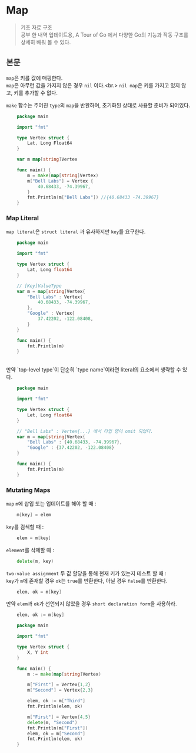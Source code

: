 # Map
> 기초 자료 구조 <br>
> 공부 한 내역 업데이트용, A Tour of Go 에서 다양한 Go의 기능과 작동 구조를 상세히 배워 볼 수 있다.

## 본문

`map`은 키를 값에 매핑한다.<br>
`map`은 아무런 값을 가지지 않은 경우 `nil` 이다.<br.>
`nil map`은 키를 가지고 있지 않고, 키를 추가할 수 없다.

`make` 함수는 주어진 `type`의 `map`을 반환하며, 초기화된 상태로 사용할 준비가 되어있다.<br>


```go
    package main

    import "fmt"

    type Vertex struct {
        Lat, Long Float64
    }

    var m map[string]Vertex

    func main() {
        m = make(map[string]Vertex)
        m["Bell Labs"] = Vertex {
            40.68433, -74.39967,
        }
        fmt.Println(m["Bell Labs"]) //{40.68433 -74.39967}
    }
```

### Map Literal
`map literal`은 `struct literal` 과 유사하지만 `key`를 요구한다.

```go
    package main

    import "fmt"

    type Vertex struct {
        Lat, Long float64
    }

    // [Key]ValueType
    var m = map[string]Vertex{
        "Bell Labs" : Vertex{
            40.68433, -74.39967,
        },
        "Google" : Vertex{
            37.42202, -122.08408,
        }
    }

    func main() {
        fmt.Println(m)
    }
```
<br>
만약 `top-level type`이 단순히 `type name`이라면 literal의 요소에서 생략할 수 있다.

``` go
    package main

    import "fmt"

    type Vertex struct {
        Let, Long float64
    }

    // "Bell Labs" : Vertex{...} 에서 타입 명이 omit 되었다.
    var m = map[string]Vertex{
        "Bell Labs" : {40.68433, -74.39967},
        "Google" : {37.42202, -122.08408}
    }

    func main() {
        fmt.Println(m)
    }
```

### Mutating Maps
`map` `m`에 삽입 또는 업데이트를 해야 할 때 :
``` go
    m[key] = elem
```

`key`를 검색할 때 :
```go
    elem = m[key]
```

`element`를 삭제할 때 :
```go
    delete(m, key)
```

`two-value assignment` 두 값 할당을 통해 현재 키가 있는지 테스트 할 때 :<br>
`key`가 `m`에 존재할 경우 `ok`는 `true`를 반환한다, 아닐 경우 `false`를 반환한다.<br>
```go
    elem, ok = m[key]
```

만약 `elem`과 `ok`가 선언되지 않았을 경우 `short declaration form`을 사용하라.
```go
    elem, ok := m[key]
```

```go
    package main

    import "fmt"

    type Vertex struct {
        X, Y int
    }

    func main() {
        m := make(map[string]Vertex)

        m["First"] = Vertex{1,2}
        m["Second"] = Vertex{2,3}

        elem, ok := m["Third"]
        fmt.Println(elem, ok)

        m["First"] = Vertex{4,5}
        delete(m, "Second")
        fmt.Println(m["First"])
        elem, ok = m["Second"]
        fmt.Println(elem, ok)
    }
```